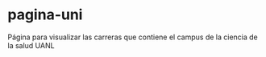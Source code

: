 # pagina-uni
Página para visualizar las carreras que contiene el campus de la ciencia de la salud UANL

